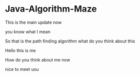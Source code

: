 # Java-Algorithm-Maze

This is the main update now

you know what I mean

So that is the path finding algorithm what do you think about this

Hello this is me

How do you think about me now

nice to meet uou
